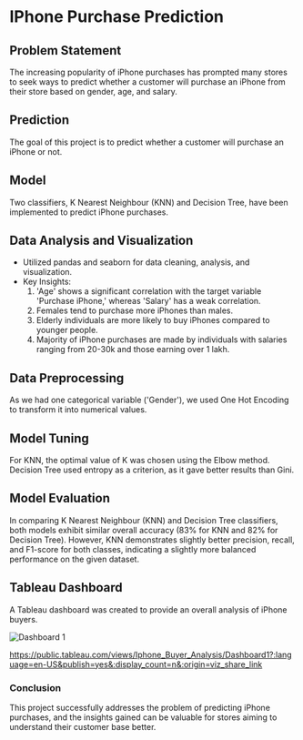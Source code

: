 # IPhone Purchase Prediction

## Problem Statement
The increasing popularity of iPhone purchases has prompted many stores to seek ways to predict whether a customer will purchase an iPhone from their store based on gender, age, and salary.

## Prediction
The goal of this project is to predict whether a customer will purchase an iPhone or not.

## Model
Two classifiers, K Nearest Neighbour (KNN) and Decision Tree, have been implemented to predict iPhone purchases. 

## Data Analysis and Visualization
- Utilized pandas and seaborn for data cleaning, analysis, and visualization.
- Key Insights:
  1. 'Age' shows a significant correlation with the target variable 'Purchase iPhone,' whereas 'Salary' has a weak correlation.
  2. Females tend to purchase more iPhones than males.
  3. Elderly individuals are more likely to buy iPhones compared to younger people.
  4. Majority of iPhone purchases are made by individuals with salaries ranging from 20-30k and those earning over 1 lakh.

## Data Preprocessing
As we had one categorical variable ('Gender'), we used One Hot Encoding to transform it into numerical values.

## Model Tuning
For KNN, the optimal value of K was chosen using the Elbow method.
Decision Tree used entropy as a criterion, as it gave better results than Gini.

## Model Evaluation
In comparing K Nearest Neighbour (KNN) and Decision Tree classifiers, both models exhibit similar overall accuracy (83% for KNN and 82% for Decision Tree). However, KNN demonstrates slightly better precision, recall, and F1-score for both classes, indicating a slightly more balanced performance on the given dataset.

## Tableau Dashboard
A Tableau dashboard was created to provide an overall analysis of iPhone buyers.

![Dashboard 1](https://github.com/MuskanKhandelia/Iphone_Purchase_Prediction/assets/65664089/2eee9d9b-6c3c-4f41-95f8-d136a8d845a9)

https://public.tableau.com/views/Iphone_Buyer_Analysis/Dashboard1?:language=en-US&publish=yes&:display_count=n&:origin=viz_share_link

### Conclusion
This project successfully addresses the problem of predicting iPhone purchases, and the insights gained can be valuable for stores aiming to understand their customer base better.

